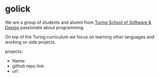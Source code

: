 # golick

We are a group of students and alumni from [Turing School of Software & Design](https://www.turing.io/ "Turing") passionate about programming.

On top of the Turing curriculum we focus on learning other languages and working on side projects.

projects:
  - Name: 
  - github repo link: 
  - url: 


